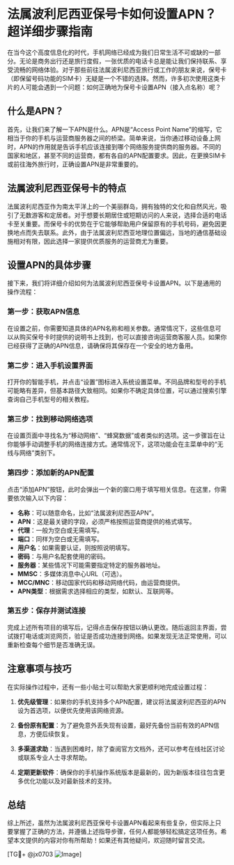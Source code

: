 # 法属波利尼西亚保号卡如何设置APN？超详细步骤指南

在当今这个高度信息化的时代，手机网络已经成为我们日常生活不可或缺的一部分。无论是商务出行还是旅行度假，一张优质的电话卡总是能让我们保持联系、享受流畅的网络体验。对于那些前往法属波利尼西亚旅行或工作的朋友来说，保号卡（即保留号码功能的SIM卡）无疑是一个不错的选择。然而，许多初次使用这类卡片的人可能会遇到一个问题：如何正确地为保号卡设置APN（接入点名称）呢？

## 什么是APN？

首先，让我们来了解一下APN是什么。APN是“Access Point Name”的缩写，它相当于你的手机与运营商服务器之间的桥梁。简单来说，当你通过移动设备上网时，APN的作用就是告诉手机应该连接到哪个网络服务提供商的服务器。不同的国家和地区，甚至不同的运营商，都有各自的APN配置要求。因此，在更换SIM卡或前往海外旅行时，正确设置APN是非常重要的。

## 法属波利尼西亚保号卡的特点

法属波利尼西亚作为南太平洋上的一个美丽群岛，拥有独特的文化和自然风光，吸引了无数游客和定居者。对于想要长期居住或短期访问的人来说，选择合适的电话卡至关重要。而保号卡的优势在于它能够帮助用户保留原有的手机号码，避免因更换地点而失去联系。此外，由于法属波利尼西亚地理位置偏远，当地的通信基础设施相对有限，因此选择一家提供优质服务的运营商尤为重要。

## 设置APN的具体步骤

接下来，我们将详细介绍如何为法属波利尼西亚保号卡设置APN。以下是通用的操作流程：

### 第一步：获取APN信息
在设置之前，你需要知道具体的APN名称和相关参数。通常情况下，这些信息可以从购买保号卡时提供的说明书上找到，也可以直接咨询运营商客服人员。如果你已经获得了正确的APN信息，请确保将其保存在一个安全的地方备用。

### 第二步：进入手机设置界面
打开你的智能手机，并点击“设置”图标进入系统设置菜单。不同品牌和型号的手机可能略有差异，但基本路径大致相同。如果你不确定具体位置，可以通过搜索引擎查询自己手机型号的相关教程。

### 第三步：找到移动网络选项
在设置页面中寻找名为“移动网络”、“蜂窝数据”或者类似的选项。这一步骤旨在让你能够手动调整手机的网络连接方式。通常情况下，这项功能会在主菜单中的“无线与网络”类别下。

### 第四步：添加新的APN配置
点击“添加APN”按钮，此时会弹出一个新的窗口用于填写相关信息。在这里，你需要依次输入以下内容：
- **名称**：可以随意命名，比如“法属波利尼西亚APN”。
- **APN**：这是最关键的字段，必须严格按照运营商提供的格式填写。
- **代理**：一般为空白或无需填写。
- **端口**：同样为空白或无需填写。
- **用户名**：如果需要认证，则按照说明填写。
- **密码**：与用户名配套使用的密码。
- **服务器**：某些情况下可能需要指定特定的服务器地址。
- **MMSC**：多媒体消息中心URL（可选）。
- **MCC/MNC**：移动国家代码和移动网络代码，由运营商提供。
- **APN类型**：根据需求选择相应的类型，如默认、互联网等。

### 第五步：保存并测试连接
完成上述所有项目的填写后，记得点击保存按钮以确认更改。随后返回主界面，尝试拨打电话或浏览网页，验证是否成功连接到网络。如果发现无法正常使用，可以重新检查每个细节是否准确无误。

## 注意事项与技巧

在实际操作过程中，还有一些小贴士可以帮助大家更顺利地完成设置过程：

1. **优先级管理**：如果你的手机支持多个APN配置，建议将法属波利尼西亚的APN设为首选项，以便优先使用该网络资源。
   
2. **备份原有配置**：为了避免意外丢失现有设置，最好先备份当前有效的APN信息，方便后续恢复。

3. **多渠道求助**：当遇到困难时，除了查阅官方文档外，还可以参考在线社区讨论或联系专业人士寻求帮助。

4. **定期更新软件**：确保你的手机操作系统版本是最新的，因为新版本往往包含更多优化功能以及对最新技术的支持。

## 总结

综上所述，虽然为法属波利尼西亚保号卡设置APN看起来有些复杂，但实际上只要掌握了正确的方法，并遵循上述指导步骤，任何人都能够轻松搞定这项任务。希望本文提供的内容对你有所帮助！如果还有其他疑问，欢迎随时留言交流。

[TG💪+ @jx0703 ![Image](https://github.com/user-attachments/assets/dbca1d08-cadb-493c-b0ec-ad6f7a83f270)]